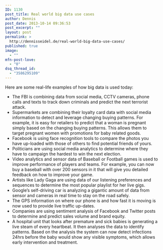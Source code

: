 ```yaml
---
ID: 1130
post_title: Real world big data use cases
author: Dennis
post_date: 2013-10-14 09:36:53
post_excerpt: ""
layout: post
permalink: >
  http://dennisseidel.de/real-world-big-data-use-cases/
published: true
image:
  - ""
mfn-post-love:
  - "0"
dsq_thread_id:
  - "3586295109"
---
```

Here are some real-life examples of how big data is used today:
<ul>
	<li>The FBI is combining data from social media, CCTV cameras, phone calls and texts to track down criminals and predict the next terrorist attack.</li>
	<li>Supermarkets are combining their loyalty card data with social media information to detect and leverage changing buying patterns. For example, it is easy for retailers to predict that a woman is pregnant simply based on the changing buying patterns. This allows them to target pregnant women with promotions for baby related goods.</li>
	<li>Facebook is using face recognition tools to compare the photos you have up-loaded with those of others to find potential friends of yours.</li>
	<li>Politicians are using social media analytics to determine where they have to campaign the hardest to win the next election.</li>
	<li>Video analytics and sensor data of Baseball or Football games is used to improve performance of players and teams. For example, you can now buy a baseball with over 200 sensors in it that will give you detailed feedback on how to improve your game.</li>
	<li>Artists like Lady Gaga are using data of our listening preferences and sequences to determine the most popular playlist for her live gigs.</li>
	<li>Google’s self-driving car is analyzing a gigantic amount of data from sensor and cameras in real time to stay on the road safely.</li>
	<li>The GPS information on where our phone is and how fast it is moving is now used to provide live traffic up-dates.</li>
	<li>Companies are using sentiment analysis of Facebook and Twitter posts to determine and predict sales volume and brand equity.</li>
	<li>A hospital unit that looks after premature and sick babies is generating a live steam of every heartbeat. It then analyses the data to identify patterns. Based on the analysis the system can now detect infections 24hrs before the baby would show any visible symptoms, which allows early intervention and treatment.</li>
</ul>